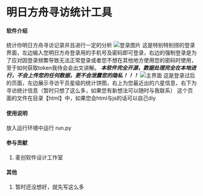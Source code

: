 # 明日方舟寻访统计工具

#### 软件介绍
统计你明日方舟寻访记录并且进行一定的分析
![登录图片](https://images.gitee.com/uploads/images/2021/1120/161353_499ed2d1_8215943.png "屏幕截图.png")
这是特别特别捞的登录界面，左边输入您明日方舟登录用的手机号及密码即可登录，右边的强制登录是为了应对因登录频繁导致无法正常登录或者您不想在其他地方使用您的密码时使用，至于如何获取token我待会会出文讲解。
 **_本软件完全开源，数据处理完全在本地进行，不会上传您的任何数据，更不会泄露您的隐私！！！_** 
![主界面](https://images.gitee.com/uploads/images/2021/1120/161458_ee0fb466_8215943.png "屏幕截图.png")
这是登录过后的页面，左边展示寻访干员星级的统计饼图，右上为您最近出的六星信息，右下为寻访统计信息（暂时只想了这么多，如果您有新想法可以随时与我联系）
这个页面的文件在目录【html】中，如果您会html与js的话可以自己diy



#### 使用说明

放入运行环境中运行 run.py


#### 参与贡献

1.  麦创软件设计工作室

#### 其他

1.  暂时还没想好，就先写这么多
